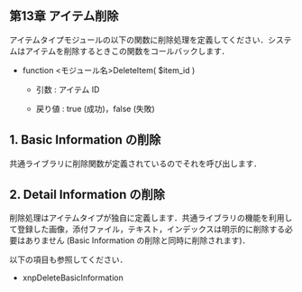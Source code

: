  <body>



 <div id="page">



 <div xmlns="http://www.w3.org/1999/xhtml" class="chapter" lang="ja" id="delete" xml:lang="ja">



 <div xmlns="" class="titlepage">



 <div>



 <div>



 <h2 xmlns="http://www.w3.org/1999/xhtml" class="title"><a id="delete"></a>第13章 アイテム削除</h2>



 </div>



 </div>



 </div>



 <p>アイテムタイプモジュールの以下の関数に削除処理を定義してください．システムはアイテムを削除するときこの関数をコールバックします．</p>



 <div class="itemizedlist">



 <ul type="disc">



 <li>



 <p>function &lt;モジュール名&gt;DeleteItem( $item_id )</p>



 <div class="itemizedlist">



 <ul type="circle">



 <li>



 <p>引数 : アイテム ID</p>



 </li>



 <li>



 <p>戻り値 : true (成功)，false (失敗)</p>



 </li>



 </ul>



 </div>



 </li>



 </ul>



 </div>



 <div class="section" lang="ja" xml:lang="ja">



 <div xmlns="" class="titlepage">



 <div>



 <div>



 <h2 xmlns="http://www.w3.org/1999/xhtml" class="title" style="clear: both"><a id="delete.basic"></a>1. Basic Information の削除</h2>



 </div>



 </div>



 </div>



 <p>共通ライブラリに削除関数が定義されているのでそれを呼び出します．</p>



 </div>



 <div class="section" lang="ja" xml:lang="ja">



 <div xmlns="" class="titlepage">



 <div>



 <div>



 <h2 xmlns="http://www.w3.org/1999/xhtml" class="title" style="clear: both"><a id="delete.detail"></a>2. Detail Information の削除</h2>



 </div>



 </div>



 </div>



 <p>削除処理はアイテムタイプが独自に定義します．共通ライブラリの機能を利用して登録した画像，添付ファイル，テキスト，インデックスは明示的に削除する必要はありません (Basic Information の削除と同時に削除されます)． </p>



 <p>以下の項目も参照してください．</p>



 <div class="itemizedlist">



 <ul type="disc">



 <li>

 <p>xnpDeleteBasicInformation</p>



 </li>



 </ul>



 </div>



 </div>



 </div>



 <div xmlns="http://www.w3.org/1999/xhtml" class="navfooter">







 </div>



 </div>



 </body>


